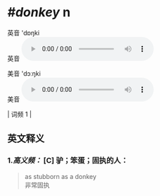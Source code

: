 # ***\#donkey*** n
英音 'dɒŋki  
英音
<audio src="./media/donkey-B.aac" controls="controls"></audio>

美音 'dɔːŋki  
美音
<audio src="./media/donkey .aac" controls="controls"></audio>



| 词频 1 |  

英文释义
---
### 1.*高义频：* **[C] 驴；笨蛋；固执的人：**  

 > as stubborn as a donkey  
 > 非常固执    


